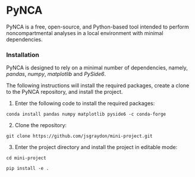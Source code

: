 # PyNCA

PyNCA is a free, open-source, and Python-based tool intended to perform noncompartmental analyses in a local environment with minimal dependencies. 



### Installation
PyNCA is designed to rely on a minimal number of dependencies, namely, *pandas*, *numpy*, *matplotlib* and *PySide6*.  

The following instructions will install the required packages, create a clone to the PyNCA repository, and install the project.

1. Enter the following code to install the required packages:

```
conda install pandas numpy matplotlib pyside6 -c conda-forge
```

2. Clone the repository:
```
git clone https://github.com/jsgraydon/mini-project.git
```

3. Enter the project directory and install the project in editable mode:
```
cd mini-project

pip install -e .
```